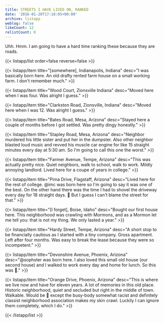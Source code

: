 ```yaml
---
title: STREETS I HAVE LIVED ON, RANKED
date: '2016-01-20T17:18:05+00:00'
archive: listapp
weblog: false
likeCount: 12
relistCount: 0
---
```


Uhh. Hmm. I am going to have a hard time ranking these because they are roads.

<!--more-->

{{< listapp/list order=false reverse=false >}}

   {{< listapp/item title="[somewhere], Indianapolis, Indiana"
      desc="I was basically born here. An old drafty rented farm house on a small working farm. I don't remember much." >}}

   {{< listapp/item title="Wood Court, Zionsville Indiana"
      desc="Moved here when I was four. Was alright I guess." >}}

   {{< listapp/item title="Clarkston Road, Zionsville, Indiana"
      desc="Moved here when I was 12. Was alright I guess." >}}

   {{< listapp/item title="Bates Road, Mesa, Arizona"
      desc="Stayed here a couple of months before I got settled. Was pretty dingy honestly." >}}

   {{< listapp/item title="Stapley Road, Mesa, Arizona"
      desc="Neighbor murdered his little sister and put her in the dumpster. Also other neighbor blasted loud music and revved his muscle car engine for like 15 straight minutes every day at 5:30 am. So I'm going to call this one the worst." >}}

   {{< listapp/item title="Farmer Avenue, Tempe, Arizona"
      desc="This was actually pretty nice. Quiet neighbors, walk to school, walk to work. Mildly annoying landlord. Lived here for a coupe of years in college." >}}

   {{< listapp/item title="Pima Drive, Flagstaff, Arizona"
      desc="Lived here for the rest of college. @imc was born here so I'm going to say it was one of the best. On the other hand there was the time I had to shovel the driveway every day for 18 straight days. 🤔 But I guess I can't blame the street for that." >}}

   {{< listapp/item title="[I forget], Boise, Idaho"
      desc="Bought our first house here. This neighborhood was crawling with Mormons, and as a Mormon let me tell you: that is not my thing. We only lasted a year." >}}

   {{< listapp/item title="Hardy Street, Tempe, Arizona"
      desc="A short stop to be financially cautious as I started with a tiny company. Gross apartment. Left after four months. Was easy to break the lease because they were so incompetent." >}}

   {{< listapp/item title="Devonshire Avenue, Phoenix, Arizona"
      desc="@sophster was born here. I also loved this small old house (our second house) and I walked to work every day and home for lunch. So this was 💯." >}}

   {{< listapp/item title="Orange Drive, Phoenix, Arizona"
      desc="This is where we live now and have for eleven years. A lot of memories in this old place. Historic neighborhood, quiet and secluded but right in the middle of town. Walkable. Would be 💯 except the busy-body somewhat racist and definitely classist neighborhood association makes my skin crawl. Luckily I can ignore them completely, which I do." >}}

{{< /listapp/list >}}
